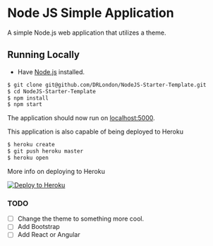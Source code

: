 # Node JS Simple Application
A simple Node.js web application that utilizes a theme.

## Running Locally
* Have [Node.js](http://nodejs.org) installed.
```sh
$ git clone git@github.com/DRLondon/NodeJS-Starter-Template.git
$ cd NodeJS-Starter-Template
$ npm install
$ npm start
```

The application should now run on [localhost:5000](http://localhost:5000).

This application is also capable of being deployed to Heroku

```sh
$ heroku create
$ git push heroku master
$ heroku open
```

More info on deploying to Heroku

[![Deploy to Heroku](https://www.herokucdn.com/deploy/button.png)](https://heroku.com/deploy)

### TODO
- [ ] Change the theme to something more cool.
- [ ] Add Bootstrap
- [ ] Add React or Angular
